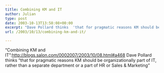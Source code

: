 ```yaml
---
title: Combining KM and IT
author: Julian
type: post
date: 2003-10-13T13:58:08+00:00
excerpt: "Dave Pollard thinks  'that for pragmatic reasons KM should be organizationally part of IT, rather than a separate department or a part of HR or Sales & Marketing'"
url: /2003/10/13/combining-km-and-it/

---
```

&#8220;Combining KM and IT&#8221;:http://blogs.salon.com/0002007/2003/10/08.html#a468 Dave Pollard thinks <q>that for pragmatic reasons KM should be organizationally part of IT, rather than a separate department or a part of HR or Sales & Marketing</q>